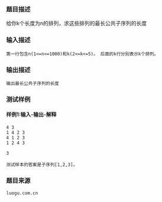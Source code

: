 ### 题目描述

给你k个长度为n的排列，求这些排列的最长公共子序列的长度


### 输入描述

```
第一行包含n(1<=n<=1000)和k(2<=k<=5)。 后面的k行分别表示k个排列。
```
### 输出描述

```
输出最长公共子序列的长度
```

### 测试样例
#### 样例1:输入-输出-解释

```
4 3
1 4 2 3
4 1 2 3
1 2 4 3
```
```
3
```
```
测试样本的答案是子序列[1,2,3]。
```

### 题目来源  
`luogu.com.cn`